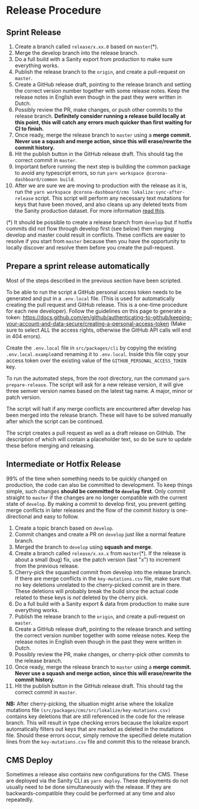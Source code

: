 # Release Procedure

## Sprint Release

1. Create a branch called `release/x.xx.0` based on `master`(\*).
2. Merge the develop branch into the release branch.
3. Do a full build with a Sanity export from production to make sure everything works.
4. Publish the release branch to the `origin`, and create a pull-request on
   `master`.
5. Create a GitHub release draft, pointing to the release branch and setting the
   correct version number together with some release notes. Keep the release
   notes in English even though in the past they were written in Dutch.
6. Possibly review the PR, make changes, or push other commits to the release
   branch. **Definitely consider running a release build locally at this point, this will catch any errors much quicker than first waiting for CI to finish.**
7. Once ready, merge the release branch to `master` using a **merge commit.
   Never use a squash and merge action, since this will erase/rewrite the commit
   history.**
8. Hit the publish button in the GitHub release draft. This should tag the
   correct commit in `master`.
9. Important before running the next step is building the common package to avoid any typescript errors,
   so run `yarn workspace @corona-dashboard/common build`.
10. After we are sure we are moving to production with the release as it is,
    run the `yarn workspace @corona-dashboard/cms lokalize:sync-after-release`
    script. This script will perform any necessary text mutations for keys that
    have been moved, and also cleans up any deleted texts from the Sanity
    production dataset. For more information [read this](/docs/lokalize-texts.md#sync-after-release).

(\*) It should be possible to create a release branch from `develop` but if
hotfix commits did not flow through develop first (see below) then merging
develop and master could result in conflicts. These conflicts are easier to
resolve if you start from `master` because then you have the opportunity to
locally discover and resolve them before you create the pull-request.

## Prepare a sprint release automatically

Most of the steps described in the previous section have been scripted.

To be able to run the script a GitHub personal access token needs to be generated and put in a `.env.local` file.
(This is used for automatically creating the pull request and GitHub release. This is a one-time procedure for each new developer).
Follow the guidelines on this page to generate a token:
https://docs.github.com/en/github/authenticating-to-github/keeping-your-account-and-data-secure/creating-a-personal-access-token
(Make sure to select ALL the access rights, otherwise the GitHub API calls will end in 404 errors).

Create the `.env.local` file in `src/packages/cli` by copying the existing `.env.local.example`and renaming it to `.env.local`.
Inside this file copy your access token over the existing value of the `GITHUB_PERSONAL_ACCESS_TOKEN` key.

To run the automated steps, from the root directory, run the command `yarn prepare-release`. The script will ask for a new release version,
it will give three semver version names based on the latest tag name. A major, minor or patch version.

The script will halt if any merge conflicts are encountered after develop has been merged into the release branch. These will have to be solved manually after which the script can be continued.

The script creates a pull request as well as a draft release on GitHub. The description of which will contain a placeholder text, so do be sure to update these before merging and releasing.

## Intermediate or Hotfix Release

99% of the time when something needs to be quickly changed on production, the
code can also be committed to development. To keep things simple, such changes
**should be committed to `develop` first**. Only commit straight to `master`
if the changes are no longer compatible with the current state of `develop`.
By making a commit to develop first, you prevent getting merge conflicts in
later releases and the flow of the commit history is one-directional and
easy to follow.

1. Create a topic branch based on `develop`.
2. Commit changes and create a PR on `develop` just like a normal feature
   branch.
3. Merged the branch to `develop` using **squash and merge**.
4. Create a branch called `release/x.xx.x` from `master`(\*). If the release is
   about a small (bug) fix, use the patch version (last "x") to increment from
   the previous release.
5. Cherry-pick the squashed commit from develop into the release branch. If there are merge conflicts in the `key-mutations.csv` file, make sure that no key deletions unrelated to the cherry-picked commit are in there. These deletions will probably break the build since the actual code related to these keys is _not_ deleted by the cherry pick.
6. Do a full build with a Sanity export & data from production to make sure everything works.
7. Publish the release branch to the `origin`, and create a pull-request on
   `master`.
8. Create a GitHub release draft, pointing to the release branch and setting the
   correct version number together with some release notes. Keep the release
   notes in English even though in the past they were written in Dutch.
9. Possibly review the PR, make changes, or cherry-pick other commits to the
   release branch.
10. Once ready, merge the release branch to `master` using a **merge commit.
   Never use a squash and merge action, since this will erase/rewrite the commit
   history.**
11. Hit the publish button in the GitHub release draft. This should tag the
    correct commit in `master`.

**NB:** After cherry-picking, the situation might arise where the lokalize mutations file
`(src/packages/cms/src/lokalize/key-mutations.csv)` contains key deletions that are
still referenced in the code for the release branch.
This will result in type checking errors because the lokalize export automatically
filters out keys that are marked as deleted in the mutations file.
Should these errors occur, simply remove the specified delete mutation lines from
the `key-mutations.csv` file and commit this to the release branch.

## CMS Deploy

Sometimes a release also contains new configurations for the CMS. These are
deployed via the Sanity CLI as `yarn deploy`. These deployments do
not usually need to be done simultaneously with the release. If they are
backwards-compatible they could be performed at any time and also repeatedly.
